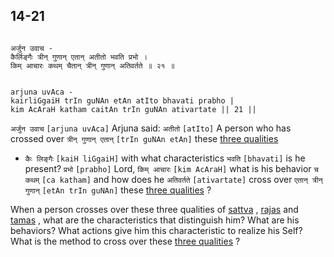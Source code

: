 ## 14-21


```shloka-sa

अर्जुन उवाच -
कैर्लिङ्गैः त्रीन् गुणान् एतान् अतीतो भवति प्रभो ।
किम् आचारः कथम् चैतान् त्रीन् गुणान् अतिवर्तते ॥ २१ ॥

```
```shloka-sa-hk

arjuna uvAca -
kairliGgaiH trIn guNAn etAn atIto bhavati prabho |
kim AcAraH katham caitAn trIn guNAn ativartate || 21 ||

```
`अर्जुन उवाच` `[arjuna uvAca]` Arjuna said: `अतीतो` `[atIto]` A person who has crossed over `त्रीन् गुणान् एतान्` `[trIn guNAn etAn]` these 
[three qualities](2-45_to_2-46.md#satva_rajas_tamas)
 - `कैः लिङ्गैः` `[kaiH liGgaiH]` with what characteristics `भवति` `[bhavati]` is he present?
`प्रभो` `[prabho]` Lord, `किम् आचारः` `[kim AcAraH]` what is his behavior `च कथम्` `[ca katham]` and how does he `अतिवर्तते` `[ativartate]` cross over `एतान् त्रीन् गुणान्` `[etAn trIn guNAn]` these 
[three qualities](2-45_to_2-46.md#satva_rajas_tamas)
?

When a person crosses over these three qualities of 
[sattva](14-6.md#sattva)
, 
[rajas](14-7.md#rajas)
 and 
[tamas](14-8.md#tamas)
, what are the characteristics that distinguish him? What are his behaviors? What actions give him this characteristic to realize his Self? What is the method to cross over these 
[three qualities](2-45_to_2-46.md#satva_rajas_tamas)
?


